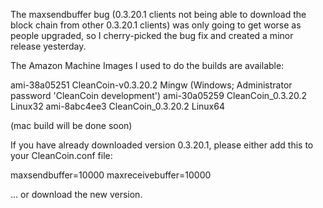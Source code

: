 The maxsendbuffer bug (0.3.20.1 clients not being able to download the block chain from other 0.3.20.1 clients) was only going to get
worse as people upgraded, so I cherry-picked the bug fix and created a minor release yesterday.

The Amazon Machine Images I used to do the builds are available:

  ami-38a05251   CleanCoin-v0.3.20.2 Mingw    (Windows; Administrator password 'CleanCoin development')
  ami-30a05259   CleanCoin_0.3.20.2 Linux32
  ami-8abc4ee3   CleanCoin_0.3.20.2 Linux64

(mac build will be done soon)

If you have already downloaded version 0.3.20.1, please either add this to your CleanCoin.conf file:

  maxsendbuffer=10000
  maxreceivebuffer=10000

... or download the new version.
